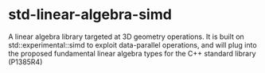 # std-linear-algebra-simd
A linear algebra library targeted at 3D geometry operations.  It is built on std::experimental::simd to exploit data-parallel operations, and will plug into the proposed fundamental linear algebra types for the C++ standard library (P1385R4)
